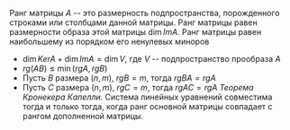 Ранг матрицы $A$ -- это размерность подпространства, порожденного строками или столбцами данной матрицы. Ранг матрицы равен размерности образа этой матрицы $\dim Im A$. Ранг матрицы равен наибольшему из порядком его ненулевых миноров
* $\dim Ker A + \dim Im A = \dim V$, где $V$ -- подпространство прообраза $A$
* $rg(AB) \le \min(rgA, rgB)$ 
* Пусть $B$ размера $(n, m)$,  $rg B = m$, тогда $rg BA = rg A$
* Пусть $C$ размера $(n,m)$,  $rg C = m$, тогда $rg AC = rg A$
*Теорема Кронекера Капелли.* Система линейных уравнений совместима тогда и только тогда, когда ранг основной матрицы совпадает с рангом дополненной матрицы.
